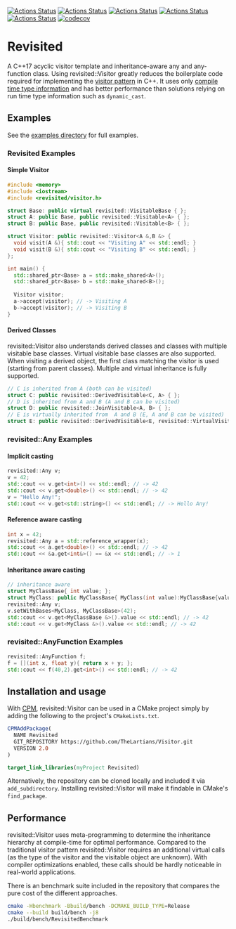 [![Actions Status](https://github.com/TheLartians/Revisited/workflows/MacOS/badge.svg)](https://github.com/TheLartians/Revisited/actions)
[![Actions Status](https://github.com/TheLartians/Revisited/workflows/Windows/badge.svg)](https://github.com/TheLartians/Revisited/actions)
[![Actions Status](https://github.com/TheLartians/Revisited/workflows/Ubuntu/badge.svg)](https://github.com/TheLartians/Revisited/actions)
[![Actions Status](https://github.com/TheLartians/Revisited/workflows/Style/badge.svg)](https://github.com/TheLartians/Revisited/actions)
[![Actions Status](https://github.com/TheLartians/Revisited/workflows/Install/badge.svg)](https://github.com/TheLartians/Revisited/actions)
[![codecov](https://codecov.io/gh/TheLartians/Revisited/branch/master/graph/badge.svg)](https://codecov.io/gh/TheLartians/Revisited)

# Revisited

A C++17 acyclic visitor template and inheritance-aware any and any-function class. Using revisited::Visitor greatly reduces the boilerplate code required for implementing the [visitor pattern](https://en.wikipedia.org/wiki/Visitor_pattern) in C++. It uses only [compile time type information](https://github.com/TheLartians/StaticTypeInfo) and has better performance than solutions relying on run time type information such as `dynamic_cast`.

## Examples

See the [examples directory](https://github.com/TheLartians/Visitor/tree/master/examples) for full examples.

### Revisited Examples

#### Simple Visitor

```cpp
#include <memory>
#include <iostream>
#include <revisited/visitor.h>

struct Base: public virtual revisited::VisitableBase { };
struct A: public Base, public revisited::Visitable<A> { };
struct B: public Base, public revisited::Visitable<B> { };

struct Visitor: public revisited::Visitor<A &,B &> {
  void visit(A &){ std::cout << "Visiting A" << std::endl; }
  void visit(B &){ std::cout << "Visiting B" << std::endl; }
};

int main() {
  std::shared_ptr<Base> a = std::make_shared<A>();
  std::shared_ptr<Base> b = std::make_shared<B>();
  
  Visitor visitor;
  a->accept(visitor); // -> Visiting A
  b->accept(visitor); // -> Visiting B
}
```

#### Derived Classes

revisited::Visitor also understands derived classes and classes with multiple visitable base classes. Virtual visitable base classes are also supported. When visiting a derived object, the first class matching the visitor is used (starting from parent classes). Multiple and virtual inheritance is fully supported.

```cpp
// C is inherited from A (both can be visited)
struct C: public revisited::DerivedVisitable<C, A> { };
// D is inherited from A and B (A and B can be visited)
struct D: public revisited::JoinVisitable<A, B> { };
// E is virtually inherited from  A and B (E, A and B can be visited)
struct E: public revisited::DerivedVisitable<E, revisited::VirtualVisitable<A, B>> { };
```

### revisited::Any Examples

#### Implicit casting

```cpp
revisited::Any v;
v = 42;
std::cout << v.get<int>() << std::endl; // -> 42
std::cout << v.get<double>() << std::endl; // -> 42
v = "Hello Any!";
std::cout << v.get<std::string>() << std::endl; // -> Hello Any!
```

#### Reference aware casting

```cpp
int x = 42;
revisited::Any a = std::reference_wrapper(x);
std::cout << a.get<double>() << std::endl; // -> 42
std::cout << &a.get<int&>() == &x << std::endl; // -> 1
```

#### Inheritance aware casting

```cpp
// inheritance aware
struct MyClassBase{ int value; };
struct MyClass: public MyClassBase{ MyClass(int value):MyClassBase{value}{ } };
revisited::Any v;
v.setWithBases<MyClass, MyClassBase>(42);
std::cout << v.get<MyClassBase &>().value << std::endl; // -> 42
std::cout << v.get<MyClass &>().value << std::endl; // -> 42
```

### revisited::AnyFunction Examples

```cpp
revisited::AnyFunction f;
f = [](int x, float y){ return x + y; };
std::cout << f(40,2).get<int>() << std::endl; // -> 42
```

## Installation and usage

With [CPM](https://github.com/TheLartians/CPM), revisited::Visitor can be used in a CMake project simply by adding the following to the project's `CMakeLists.txt`.

```cmake
CPMAddPackage(
  NAME Revisited
  GIT_REPOSITORY https://github.com/TheLartians/Visitor.git
  VERSION 2.0
)

target_link_libraries(myProject Revisited)
```

Alternatively, the repository can be cloned locally and included it via `add_subdirectory`. Installing revisited::Visitor will make it findable in CMake's `find_package`.

## Performance

revisited::Visitor uses meta-programming to determine the inheritance hierarchy at compile-time for optimal performance. Compared to the traditional visitor pattern revisited::Visitor requires an additional virtual calls (as the type of the visitor and the visitable object are unknown). With compiler optimizations enabled, these calls should be hardly noticeable in real-world applications.

There is an benchmark suite included in the repository that compares the pure cost of the different approaches.

```bash
cmake -Hbenchmark -Bbuild/bench -DCMAKE_BUILD_TYPE=Release
cmake --build build/bench -j8
./build/bench/RevisitedBenchmark
```
